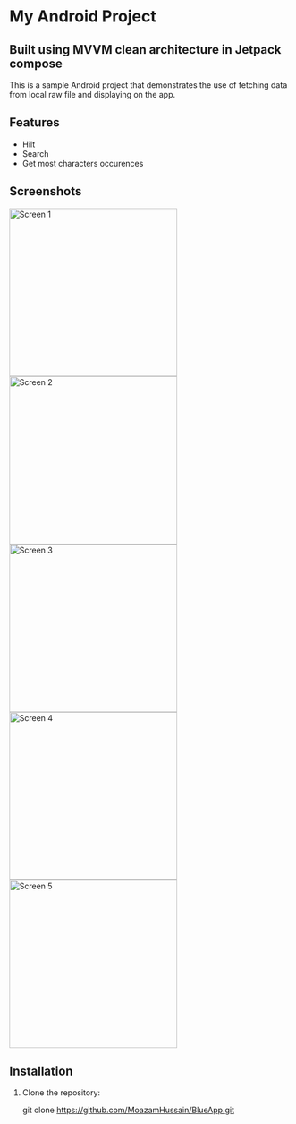 # My Android Project

## Built using MVVM clean architecture in Jetpack compose

This is a sample Android project that demonstrates the use of fetching data from local raw file and displaying on the app.

## Features

- Hilt
- Search
- Get most characters occurences

## Screenshots

<img src="assets/s1.jpg" alt="Screen 1" width="300"/>
<img src="assets/s2.jpg" alt="Screen 2" width="300"/>
<img src="assets/s3.jpg" alt="Screen 3" width="300"/>
<img src="assets/sb1.jpg" alt="Screen 4" width="300"/>
<img src="assets/sb2.jpg" alt="Screen 5" width="300"/>

## Installation

1. Clone the repository:
   
   git clone https://github.com/MoazamHussain/BlueApp.git
